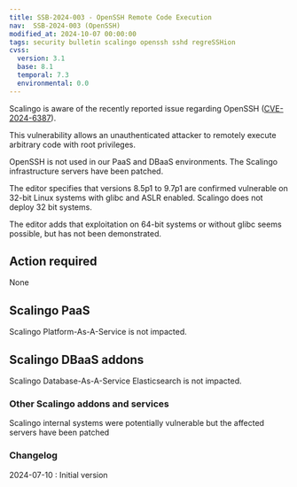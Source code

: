 ```yaml
---
title: SSB-2024-003 - OpenSSH Remote Code Execution
nav:  SSB-2024-003 (OpenSSH)
modified_at: 2024-10-07 00:00:00
tags: security bulletin scalingo openssh sshd regreSSHion
cvss:
  version: 3.1
  base: 8.1
  temporal: 7.3
  environmental: 0.0
---
```


Scalingo is aware of the recently reported issue regarding OpenSSH
([CVE-2024-6387](https://www.cert.ssi.gouv.fr/alerte/CERTFR-2024-ALE-009/)).

This vulnerability allows an unauthenticated attacker to remotely execute arbitrary code with root privileges.

OpenSSH is not used in our PaaS and DBaaS environments.
The Scalingo infrastructure servers have been patched.

The editor specifies that versions 8.5p1 to 9.7p1 are confirmed vulnerable on 32-bit Linux systems with glibc and ASLR enabled. Scalingo does not deploy 32 bit systems.

The editor adds that exploitation on 64-bit systems or without glibc seems possible, but has not been demonstrated.



## Action required

None

## Scalingo PaaS

Scalingo Platform-As-A-Service is not impacted.

## Scalingo DBaaS addons

Scalingo Database-As-A-Service Elasticsearch is not impacted.

### Other Scalingo addons and services

Scalingo internal systems were potentially vulnerable but the affected servers have been patched

### Changelog

2024-07-10 : Initial version
